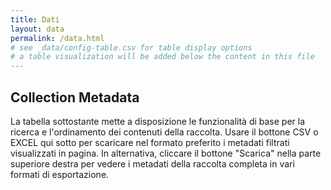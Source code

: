 ```yaml
---
title: Dati
layout: data
permalink: /data.html
# see _data/config-table.csv for table display options
# a table visualization will be added below the content in this file
---
```


## Collection Metadata

La tabella sottostante mette a disposizione le funzionalità di base per la ricerca e l'ordinamento dei contenuti della raccolta. 
Usare il bottone CSV o EXCEL qui sotto per scaricare nel formato preferito i metadati filtrati visualizzati in pagina. 
In alternativa, cliccare il bottone "Scarica" nella parte superiore destra per vedere i metadati della raccolta completa in vari formati di esportazione.
